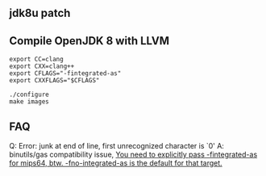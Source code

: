 jdk8u patch
-----------

## Compile OpenJDK 8 with LLVM

```
export CC=clang
export CXX=clang++
export CFLAGS="-fintegrated-as"
export CXXFLAGS="$CFLAGS"

./configure
make images
```

## FAQ

Q: Error: junk at end of line, first unrecognized character is `0'
A: binutils/gas compatibility issue, [You need to explicitly pass -fintegrated-as for mips64, btw. -fno-integrated-as is the default for that target.](https://github.com/android-ndk/ndk/issues/399#issuecomment-302331441)


